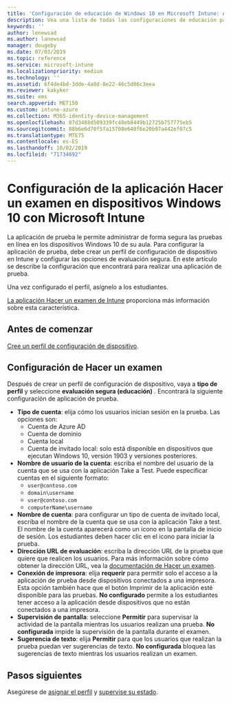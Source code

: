```yaml
---
title: 'Configuración de educación de Windows 10 en Microsoft Intune: Azure | Microsoft Docs'
description: Vea una lista de todas las configuraciones de educación para dispositivos Windows 10. Use estas configuraciones en un perfil de configuración de dispositivo con la aplicación Hacer un examen, elija cómo los usuarios o alumnos inician sesión, supervise la pantalla durante el examen y mucho más en Intune.
keywords: ''
author: lenewsad
ms.author: lanewsad
manager: dougeby
ms.date: 07/03/2019
ms.topic: reference
ms.service: microsoft-intune
ms.localizationpriority: medium
ms.technology: ''
ms.assetid: 6f4de4bd-3dde-4a8d-8e22-46c5d06c3eea
ms.reviewer: kakyker
ms.suite: ems
search.appverid: MET150
ms.custom: intune-azure
ms.collection: M365-identity-device-management
ms.openlocfilehash: 07d3488d509339fc48eb8449b12725b757775eb5
ms.sourcegitcommit: 88b6e6d70f5fa15708e640f6e20b97a442ef07c5
ms.translationtype: MTE75
ms.contentlocale: es-ES
ms.lasthandoff: 10/02/2019
ms.locfileid: "71734692"
---
```

# <a name="configure-the-take-a-test-app-on-windows-10-devices-using-intune"></a>Configuración de la aplicación Hacer un examen en dispositivos Windows 10 con Microsoft Intune

La aplicación de prueba le permite administrar de forma segura las pruebas en línea en los dispositivos Windows 10 de su aula. Para configurar la aplicación de prueba, debe crear un perfil de configuración de dispositivo en Intune y configurar las opciones de evaluación segura. En este artículo se describe la configuración que encontrará para realizar una aplicación de prueba. 

Una vez configurado el perfil, asígnelo a los estudiantes. 

[La aplicación Hacer un examen de Intune](education-settings-configure.md) proporciona más información sobre esta característica.

## <a name="before-you-begin"></a>Antes de comenzar

[Cree un perfil de configuración de dispositivo](education-settings-configure.md#create-a-device-profile).

## <a name="take-a-test-settings"></a>Configuración de Hacer un examen
Después de crear un perfil de configuración de dispositivo, vaya a **tipo de perfil** y seleccione **evaluación segura (educación)** . Encontrará la siguiente configuración de aplicación de prueba. 


- **Tipo de cuenta**: elija cómo los usuarios inician sesión en la prueba. Las opciones son:
  - Cuenta de Azure AD
  - Cuenta de dominio
  - Cuenta local
  - Cuenta de invitado local: solo está disponible en dispositivos que ejecutan Windows 10, versión 1903 y versiones posteriores.    
- **Nombre de usuario de la cuenta**: escriba el nombre del usuario de la cuenta que se usa con la aplicación Take a Test. Puede especificar cuentas en el siguiente formato:
  - `user@contoso.com`
  - `domain\username`
  - `user@contoso.com`
  - `computerName\username`
- **Nombre de cuenta**: para configurar un tipo de cuenta de invitado local, escriba el nombre de la cuenta que se usa con la aplicación Take a test. El nombre de la cuenta aparecerá como un icono en la pantalla de inicio de sesión. Los estudiantes deben hacer clic en el icono para iniciar la prueba.  
- **Dirección URL de evaluación**: escriba la dirección URL de la prueba que quiere que realicen los usuarios. Para más información sobre cómo obtener la dirección URL, vea la [documentación de Hacer un examen](https://docs.microsoft.com/education/windows/take-tests-in-windows-10).
- **Conexión de impresora**: elija **requerir** para permitir solo el acceso a la aplicación de prueba desde dispositivos conectados a una impresora. Esta opción también hace que el botón Imprimir de la aplicación esté disponible para las pruebas. **No configurado** permite a los estudiantes tener acceso a la aplicación desde dispositivos que no están conectados a una impresora.  
- **Supervisión de pantalla**: seleccione **Permitir** para supervisar la actividad de la pantalla mientras los usuarios realizan una prueba. **No configurada** impide la supervisión de la pantalla durante el examen.
- **Sugerencia de texto**: elija **Permitir** para que los usuarios que realizan la prueba puedan ver sugerencias de texto. **No configurada** bloquea las sugerencias de texto mientras los usuarios realizan un examen.

## <a name="next-steps"></a>Pasos siguientes

Asegúrese de [asignar el perfil](device-profile-assign.md) y [supervise su estado](device-profile-monitor.md).
